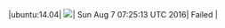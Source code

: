 |ubuntu:14.04| ![](https://cdn.rawgit.com/Neilpang/letest/master/status/ubuntu-14.04.svg?1470554713)| Sun Aug  7 07:25:13 UTC 2016| Failed |
